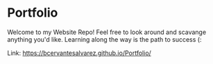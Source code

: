 # Portfolio

Welcome to my Website Repo! Feel free to look around and scavange anything you'd like. Learning along the way is the path to success (:

Link: https://bcervantesalvarez.github.io/Portfolio/
